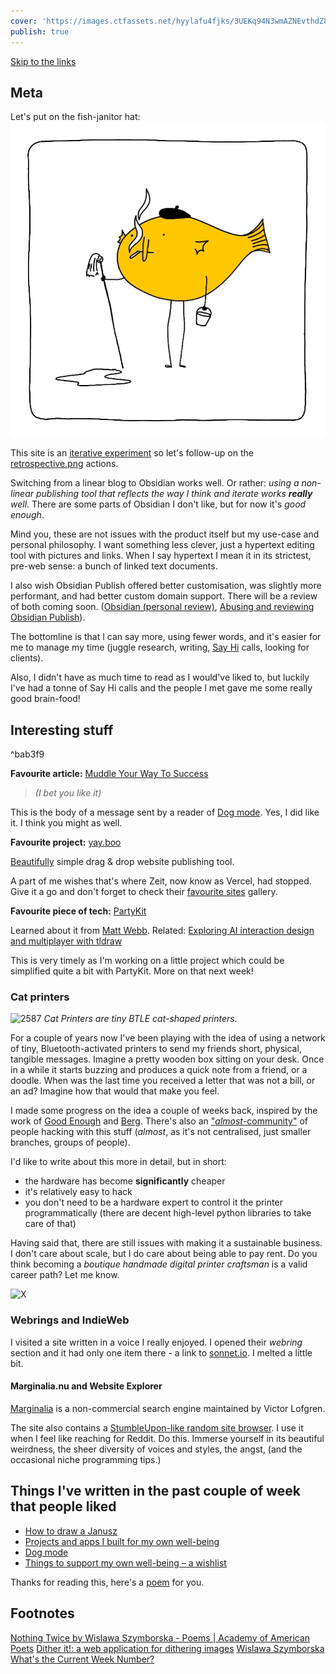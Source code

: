 ```yaml
---
cover: 'https://images.ctfassets.net/hyylafu4fjks/3UEKq94N3wmAZNEvthdZ8j/19969d08c9df869f6a9e4aec8dfd123d/182624883_856620778253995_571075980421732300_n_17904835792889678.jpg'
publish: true
---
```

[Skip to the links](<../40>)

## Meta

Let's put on the fish-janitor hat: 
![277](182624883_856620778253995_571075980421732300_n_17904835792889678.webp)

This site is an [iterative experiment](<../../../111>) so let's follow-up on the [retrospective.png](<../../../retrospective.png>) actions. 

Switching from a linear blog to Obsidian works well. Or rather: *using a non-linear publishing tool that reflects the way I think and iterate works **really** well*. There are some parts of Obsidian I don't like, but for now it's *good enough*. 

Mind you, these are not issues with the product itself but my use-case and personal philosophy. I want something less clever, just a hypertext editing tool with pictures and links. When I say hypertext I mean it in its strictest, pre-web sense: a bunch of linked text documents.

I also wish Obsidian Publish offered better customisation, was slightly more performant, and had better custom domain support. There will be a review of both coming soon. ([Obsidian (personal review)](<../../../Obsidian (personal review)>), [Abusing and reviewing Obsidian Publish](<../../../Abusing and reviewing Obsidian Publish>)).

The bottomline is that I can say more, using fewer words, and it's easier for me to manage my time (juggle research, writing, [Say Hi](https://sonnet.io/posts/hi) calls, looking for clients).

Also, I didn't have as much time to read as I would've liked to, but luckily I've had a tonne of Say Hi calls and the people I met gave me some really good brain-food!

## Interesting stuff

<span id="^bab3f9" class="link-marker">^bab3f9</span>

**Favourite article:** [Muddle Your Way To Success](https://xeny.net/Muddle%20Your%20Way%20To%20Success)

> *(I bet you like it)*

This is the body of a message sent by a reader of [Dog mode](<../../../Dog mode>). Yes, I did like it. I think you might as well.
 

**Favourite project:** [yay.boo](https://yay.boo)

[Beautifully](<../../../Brutally simple>) simple drag & drop website publishing tool. 

A part of me wishes that's where Zeit, now know as Vercel, had stopped. Give it a go and don't forget to check their [favourite sites](https://yay.boo/favorites) gallery.

**Favourite piece of tech:** [PartyKit](https://www.partykit.io)

Learned about it from [Matt Webb](https://twitter.com/genmon). 
Related: [Exploring AI interaction design and multiplayer with tldraw](https://blog.partykit.io/posts/ai-interactions-with-tldraw) 

This is very timely as I'm working on a little project which could be simplified quite a bit with PartyKit. More on that next week!

### Cat printers

![2587](cat%20printer%20aliexpress.webp)
*Cat Printers are tiny BTLE cat-shaped printers.*

For a couple of years now I've been playing with the idea of using a network of tiny, Bluetooth-activated printers to send my friends short, physical, tangible messages. 
Imagine a pretty wooden box sitting on your desk. Once in a while it starts buzzing and  produces a quick note from a friend, or a doodle. When was the last time you received a letter that was not a bill, or an ad? Imagine how that would that make you feel.


I made some progress on the idea a couple of weeks back, inspired by the work of [Good Enough](https://guestbook.goodenough.us) and [Berg](https://nordprojects.co/projects/littleprinters/). There's also an ["*almost*-community"](<../../../Cat Printer – tools and resources>) of people hacking with this stuff (*almost*, as it's not centralised, just smaller branches, groups of people).

I'd like to write about this more in detail, but in short:

- the hardware has become **significantly** cheaper
- it's relatively easy to hack
- you don't need to be a hardware expert to control it the printer programmatically (there are decent high-level python libraries to take care of that)

Having said that, there are still issues with making it a sustainable business. I don't care about scale, but I do care about being able to pay rent. Do you think becoming a *boutique handmade digital printer craftsman* is a valid career path? Let me know.

![X](https://twitter.com/rafalpast/status/1700920284633551275)


### Webrings and IndieWeb

I visited a site written in a voice I really enjoyed. I opened their *webring* section and it had only one item there - a link to [sonnet.io](https://sonnet.io). I melted a little bit.

#### Marginalia.nu and Website Explorer
[Marginalia](https://explore.marginalia.nu/view) is a non-commercial search engine maintained by Victor Lofgren.

The site also contains a [StumbleUpon-like random site browser](https://explore.marginalia.nu/view). 
I use it when I feel like reaching for Reddit. Do this. Immerse yourself in its beautiful weirdness, the sheer diversity of voices and styles, the angst, (and the occasional niche programming tips.) 

## Things I've written in the past couple of week that people liked

- [How to draw a Janusz](<../../../How to draw a Janusz>)
- [Projects and apps I built for my own well-being](<../../../Projects and apps I built for my own well-being>)
- [Dog mode](<../../../Dog mode>)
- [Things to support my own well-being – a wishlist](<../../../Things to support my own well-being – a wishlist>)

Thanks for reading this, here's a [poem](<../../../Nothing Twice>) for you.

## Footnotes

[Nothing Twice by Wislawa Szymborska - Poems | Academy of American Poets](https://poets.org/poem/nothing-twice)
[Dither it!: a web application for dithering images](https://ditherit.com) [Wislawa Szymborska](<../../../Wislawa Szymborska>)
[What's the Current Week Number?](https://www.epochconverter.com/weeknumbers)
